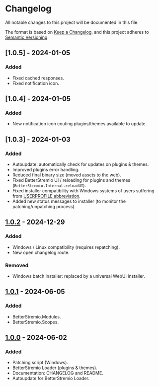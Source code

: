# Changelog

All notable changes to this project will be documented in this file.

The format is based on [Keep a Changelog](https://keepachangelog.com/en/1.1.0/),
and this project adheres to [Semantic Versioning](https://semver.org/spec/v2.0.0.html).

## [1.0.5] - 2024-01-05

### Added

- Fixed cached responses.
- Fixed notification icon.

## [1.0.4] - 2024-01-05

### Added

- New notification icon couting plugins/themes available to update.

## [1.0.3] - 2024-01-03

### Added

- Autoupdate: automatically check for updates on plugins & themes.
- Improved plugins error handling.
- Reduced final binary size (moved assets to the web).
- Fixed BetterStremio UI / reloading for plugins and themes (`BetterStremio.Internal.reloadUI`).
- Fixed installer compatibility with Windows systems of users suffering from [USERPROFILE abbreviation](https://superuser.com/questions/892228/user1-in-user-folder).
- Added new status messages to installer (to monitor the patching/unpatching process).


## [1.0.2] - 2024-12-29

### Added

- Windows / Linux compatibility (requires repatching).
- New open changelog route.

### Removed

-  Windows batch installer: replaced by a universal WebUI installer.


## [1.0.1] - 2024-06-05

### Added

- BetterStremio.Modules.
- BetterStremio.Scopes.


## [1.0.0] - 2024-06-02

### Added

- Patching script (Windows).
- BetterStremio Loader (plugins & themes).
- Documentation: CHANGELOG and README.
- Autoupdate for BetterStremio Loader.

[1.0.0]: https://github.com/MateusAquino/BetterStremio/releases/tag/v1.0.0
[1.0.1]: https://github.com/MateusAquino/BetterStremio/releases/tag/v1.0.1
[1.0.2]: https://github.com/MateusAquino/BetterStremio/releases/tag/v1.0.2
